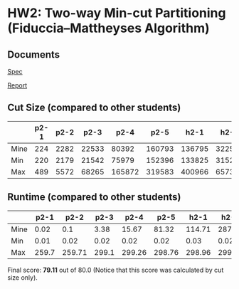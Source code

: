 # HW2: Two-way Min-cut Partitioning (Fiduccia–Mattheyses Algorithm)

## Documents

[Spec](./CS6135_HW2_spec.pdf)

[Report](./CS6135_HW2_111062625_report.pdf)

## Cut Size (compared to other students)

|       | p2-1  | p2-2  | p2-3   | p2-4    | p2-5    | h2-1    | h2-2    | h2-3    |
|------ |------ |------ |------- |-------- |-------- |-------- |-------- |-------- |
| Mine  | 224   | 2282  | 22533  | 80392   | 160793  | 136795  | 322528  | 404910  |
| Min   | 220   | 2179  | 21542  | 75979   | 152396  | 133825  | 315220  | 394528  |
| Max   | 489   | 5572  | 68265  | 165872  | 319583  | 400966  | 657361  | 823865  |

## Runtime (compared to other students)

|      | p2-1  | p2-2   | p2-3  | p2-4   | p2-5   | h2-1   | h2-2   | h2-3   |
|------|-------|--------|-------|--------|--------|--------|--------|--------|
| Mine | 0.02  | 0.1    | 3.38  | 15.67  | 81.32  | 114.71 | 287.87 | 290.28 |
| Min  | 0.01  | 0.02   | 0.02  | 0.02   | 0.02   | 0.03   | 0.02   | 0.02   |
| Max  | 259.7 | 259.71 | 299.1 | 299.26 | 298.76 | 298.96 | 299.96 | 299.68 |

Final score: **79.11** out of 80.0 (Notice that this score was calculated by cut size only).
